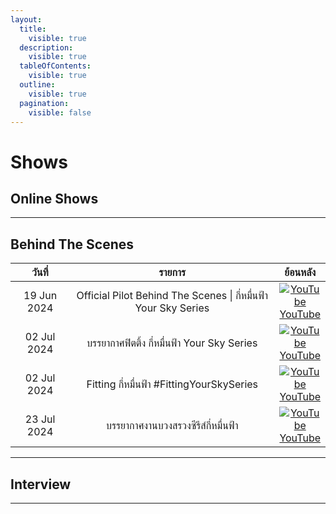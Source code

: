 ```yaml
---
layout:
  title:
    visible: true
  description:
    visible: true
  tableOfContents:
    visible: true
  outline:
    visible: true
  pagination:
    visible: false
---
```


# Shows

## Online Shows

***

## Behind The Scenes

<table><thead><tr><th width="119.734375" align="center">วันที่</th><th width="465.828125" align="center">รายการ</th><th align="center">ย้อนหลัง</th></tr></thead><tbody><tr><td align="center">19 Jun 2024</td><td align="center">Official Pilot Behind The Scenes | กี่หมื่นฟ้า Your Sky Series</td><td align="center"><a href="https://youtu.be/lDf-wEXtnBw?si=1K1X4glVBVbZRbiV"><img src="https://img.icons8.com/color/24/youtube-play.png" alt="YouTube"> YouTube</a></td></tr><tr><td align="center">02 Jul 2024</td><td align="center">บรรยากาศฟิตติ้ง กี่หมื่นฟ้า Your Sky Series</td><td align="center"><a href="https://youtu.be/EYYbdGk7poo?si=xMBnqxOKasS59yVL"><img src="https://img.icons8.com/color/24/youtube-play.png" alt="YouTube"> YouTube</a></td></tr><tr><td align="center">02 Jul 2024</td><td align="center">Fitting กี่หมื่นฟ้า #FittingYourSkySeries</td><td align="center"><a href="https://www.youtube.com/live/wkSbWrS3hxE?si=T2QqOPPXid5T07T-"><img src="https://img.icons8.com/color/24/youtube-play.png" alt="YouTube"> YouTube</a></td></tr><tr><td align="center">23 Jul 2024</td><td align="center">บรรยากาศงานบวงสรวงซีรีส์กี่หมื่นฟ้า</td><td align="center"><a href="https://www.youtube.com/live/BfyyW_jQvns?si=Zk2bqdxli6UYPTsM"><img src="https://img.icons8.com/color/24/youtube-play.png" alt="YouTube"> YouTube</a></td></tr></tbody></table>

***

## Interview

***
